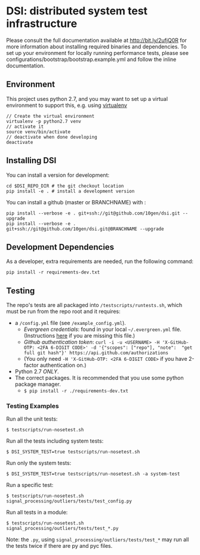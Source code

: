 # DSI: distributed system test infrastructure
Please consult the full documentation available at http://bit.ly/2ufjQ0R for more information about
installing required binaries and dependencies. To set up your environment for locally running 
performance tests, please see configurations/bootstrap/bootstrap.example.yml and follow the inline documentation.

## Environment

This project uses python 2.7, and you may want to set up a virtual environment to support this, e.g. using [virtualenv](https://virtualenv.pypa.io/en/latest/)
```
// Create the virtual environment
virtualenv -p python2.7 venv
// activate it
source venv/bin/activate
// deactivate when done developing
deactivate
```


## Installing DSI

You can install a version for development:
```
cd $DSI_REPO_DIR # the git checkout location
pip install -e . # install a development version
```

You can install a github (master or BRANCHNAME) with :

```
pip install --verbose -e . git+ssh://git@github.com/10gen/dsi.git --upgrade
pip install --verbose -e . git+ssh://git@github.com/10gen/dsi.git@BRANCHNAME --upgrade
```
## Development Dependencies

As a developer, extra requirements are needed, run the following command:
```
pip install -r requirements-dev.txt
```

## Testing
The repo's tests are all packaged into `/testscripts/runtests.sh`, which must be run from the repo
root and it requires:
 
  - a `/config.yml` file (see `/example_config.yml`).
    - *Evergreen credentials*: found in your local `~/.evergreen.yml` file. 
(Instructions [here](http://evergreen.mongodb.com/settings) if you are missing this file.)
    - *Github authentication token*:
`curl -i -u <USERNAME> -H 'X-GitHub-OTP: <2FA 6-DIGIT CODE>' -d '{"scopes": ["repo"], "note": 
"get full git hash"}' https://api.github.com/authorizations`
    - (You only need `-H 'X-GitHub-OTP: <2FA 6-DIGIT CODE>` if you have 2-factor authentication on.) 
  - Python 2.7 *ONLY*.
  - The correct packages. It is recommended that you use some python package manager.
    - `$ pip install -r ./requirements-dev.txt             
`

### Testing Examples

Run all the unit tests:

    $ testscripts/run-nosetest.sh

Run all the tests including system tests:

    $ DSI_SYSTEM_TEST=true testscripts/run-nosetest.sh

Run only the system tests:

    $ DSI_SYSTEM_TEST=true testscripts/run-nosetest.sh -a system-test

Run a specific test:

    $ testscripts/run-nosetest.sh  signal_processing/outliers/tests/test_config.py 

Run all tests in a module:

    $ testscripts/run-nosetest.sh signal_processing/outliers/tests/test_*.py 

Note: the `.py`, using `signal_processing/outliers/tests/test_*` may run all the tests twice if
there are py and pyc files. 
